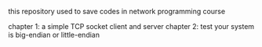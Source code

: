 this repository used to save codes in network programming course

chapter 1: a simple TCP socket client and server
chapter 2: test your system is big-endian or little-endian
